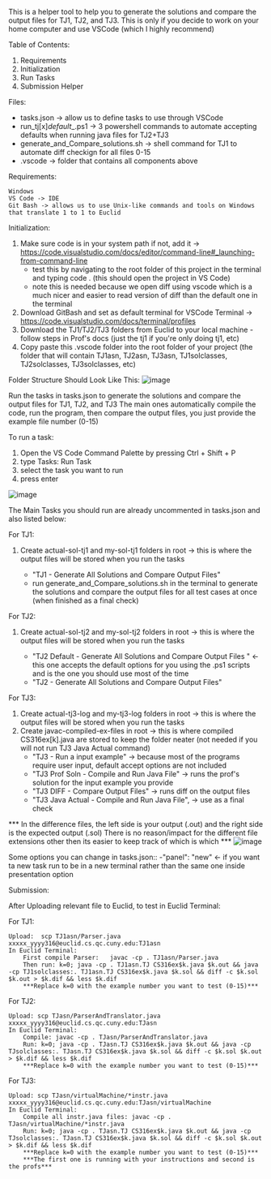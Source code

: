 This is a helper tool to help you to generate the solutions and compare the output files for TJ1, TJ2, and TJ3.
This is only if you decide to work on your home computer and use VSCode (which I highly recommend)

Table of Contents: 
1. Requirements
2. Initialization
3. Run Tasks
4. Submission Helper 

Files:
- tasks.json -> allow us to define tasks to use through VSCode
- run_tj[x]_default__.ps1 -> 3 powershell commands to automate accepting defaults when running java files for TJ2+TJ3
- generate_and_Compare_solutions.sh -> shell command for TJ1 to automate diff checkign for all files 0-15
- .vscode -> folder that contains all components above

Requirements: 

	Windows
	VS Code -> IDE 
	Git Bash -> allows us to use Unix-like commands and tools on Windows that translate 1 to 1 to Euclid

Initialization: 
1. Make sure code is in your system path if not, add it -> https://code.visualstudio.com/docs/editor/command-line#_launching-from-command-line
	- test this by navigating to the root folder of this project in the terminal and typing code .   (this should open the project in VS Code)
	- note this is needed because we open diff using vscode which is a much nicer and easier to read version of diff than the default one in the terminal
2. Download GitBash and set as default terminal for VSCode Terminal  -> https://code.visualstudio.com/docs/terminal/profiles 
3. Download the TJ1/TJ2/TJ3 folders from Euclid to your local machine - follow steps in Prof's docs (just the tj1 if you're only doing tj1, etc)
4. Copy paste this .vscode folder into the root folder of your project (the folder that will contain TJ1asn, TJ2asn, TJ3asn, TJ1solclasses, TJ2solclasses, TJ3solclasses, etc)

Folder Structure Should Look Like This:
	![image](https://github.com/Tshetrim/CSCI316-TinyJ-Helper/assets/49722313/ba710eef-393f-4353-a267-faab74dd1b7a)


Run the tasks in tasks.json to generate the solutions and compare the output files for TJ1, TJ2, and TJ3 
The main ones automatically compile the code, run the program, then compare the output files, you just provide the example file number (0-15)

To run a task:
1. Open the VS Code Command Palette by pressing Ctrl + Shift + P 
2. type Tasks: Run Task 
3. select the task you want to run 
4. press enter

![image](https://github.com/Tshetrim/CSCI316-TinyJ-Helper/assets/49722313/e0ff5664-9030-44df-a8f8-778d324f8f2a)


The Main Tasks you should run are already uncommented in tasks.json and also listed below: 

For TJ1: 
1. Create actual-sol-tj1 and my-sol-tj1 folders in root  -> this is where the output files will be stored when you run the tasks

	- "TJ1 - Generate All Solutions and Compare Output Files"
	- run generate_and_Compare_solutions.sh in the terminal to generate the solutions and compare the output files for all test cases at once (when finished as a final check) 
    
For TJ2: 
1. Create actual-sol-tj2 and my-sol-tj2 folders in root  -> this is where the output files will be stored when you run the tasks

	- "TJ2 Default - Generate All Solutions and Compare Output Files "   <- this one accepts the default options for you using the .ps1 scripts and is the one you should use most of the time
	- "TJ2 - Generate All Solutions and Compare Output Files"
    
For TJ3:
1. Create actual-tj3-log and my-tj3-log folders in root -> this is where the output files will be stored when you run the tasks
2. Create javac-compiled-ex-files in root -> this is where compiled CS316ex[k].java are stored to keep the folder neater (not needed if you will not run TJ3 Java Actual command)
	- "TJ3 - Run a input example"     -> because most of the programs require user input, default accept options are not included 
	- "TJ3 Prof Soln - Compile and Run Java File"    -> runs the prof's solution for the input example you provide
	- "TJ3 DIFF - Compare Output Files"  -> runs diff on the output files 
	- "TJ3 Java Actual - Compile and Run Java File",  -> use as a final check 


*** In the difference files, the left side is your output (.out) and the right side is the expected output (.sol) 
    There is no reason/impact for the different file extensions other then its easier to keep track of which is which ***
![image](https://github.com/Tshetrim/CSCI316-TinyJ-Helper/assets/49722313/bf55c156-8caf-4e84-bdff-17bcdfed31a2)


Some options you can change in tasks.json:: 
-"panel": "new" <- if you want ta new task run to be in a new terminal rather than the same one inside presentation option 


Submission: 

After Uploading relevant file to Euclid, to test in Euclid Terminal:

For TJ1:

    Upload:  scp TJ1asn/Parser.java xxxxx_yyyy316@euclid.cs.qc.cuny.edu:TJ1asn    
    In Euclid Terminal:
        First compile Parser:   javac -cp . TJ1asn/Parser.java
        Then run: k=0; java -cp . TJ1asn.TJ CS316ex$k.java $k.out && java -cp TJ1solclasses:. TJ1asn.TJ CS316ex$k.java $k.sol && diff -c $k.sol $k.out > $k.dif && less $k.dif
        ***Replace k=0 with the example number you want to test (0-15)***
For TJ2: 

    Upload: scp TJasn/ParserAndTranslator.java xxxxx_yyyy316@euclid.cs.qc.cuny.edu:TJasn
    In Euclid Terminal:
        Compile: javac -cp . TJasn/ParserAndTranslator.java
        Run: k=0; java -cp . TJasn.TJ CS316ex$k.java $k.out && java -cp TJsolclasses:. TJasn.TJ CS316ex$k.java $k.sol && diff -c $k.sol $k.out > $k.dif && less $k.dif
        ***Replace k=0 with the example number you want to test (0-15)***
For TJ3:

    Upload: scp TJasn/virtualMachine/*instr.java xxxxx_yyyy316@euclid.cs.qc.cuny.edu:TJasn/virtualMachine
    In Euclid Terminal:
        Compile all instr.java files: javac -cp . TJasn/virtualMachine/*instr.java
        Run: k=0; java -cp . TJasn.TJ CS316ex$k.java $k.out && java -cp TJsolclasses:. TJasn.TJ CS316ex$k.java $k.sol && diff -c $k.sol $k.out > $k.dif && less $k.dif
        ***Replace k=0 with the example number you want to test (0-15)***
        ***The first one is running with your instructions and second is the profs***

